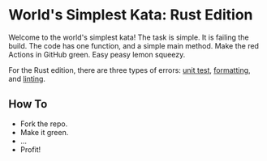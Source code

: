 # World's Simplest Kata: Rust Edition

Welcome to the world's simplest kata! The task is simple. It is failing the 
build. The code has one function, and a simple main method. 
Make the red Actions in GitHub green. Easy peasy lemon squeezy.

For the Rust edition, there are three types of errors: [unit test](https://doc.rust-lang.org/cargo/commands/cargo-test.html),
[formatting](https://github.com/rust-lang/rustfmt), and [linting](https://github.com/rust-lang/rust-clippy).

## How To

* Fork the repo.
* Make it green.
* ...
* Profit!
